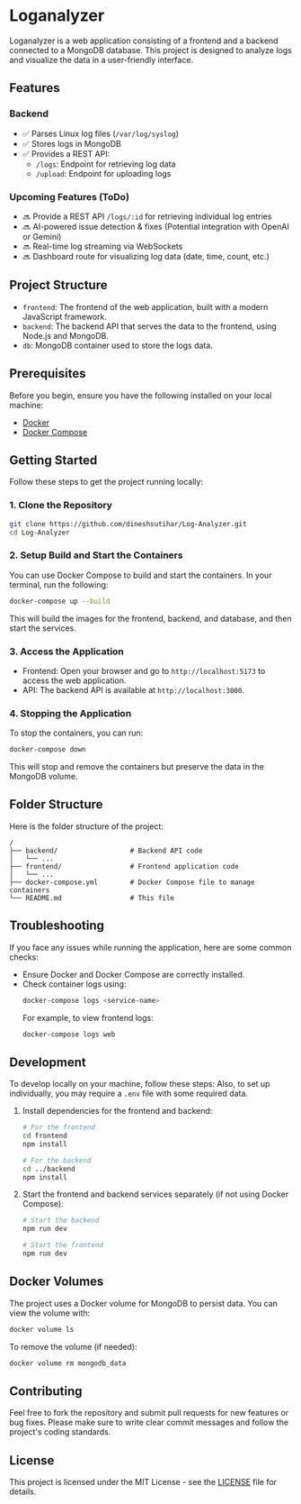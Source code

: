 # Loganalyzer

Loganalyzer is a web application consisting of a frontend and a backend connected to a MongoDB database. This project is designed to analyze logs and visualize the data in a user-friendly interface.

## Features

### Backend

- ✅ Parses Linux log files (`/var/log/syslog`)
- ✅ Stores logs in MongoDB
- ✅ Provides a REST API:
  - `/logs`: Endpoint for retrieving log data
  - `/upload`: Endpoint for uploading logs

### Upcoming Features (ToDo)

- 🔜 Provide a REST API `/logs/:id` for retrieving individual log entries
- 🔜 AI-powered issue detection & fixes (Potential integration with OpenAI or Gemini)
- 🔜 Real-time log streaming via WebSockets
- 🔜 Dashboard route for visualizing log data (date, time, count, etc.)

## Project Structure

- `frontend`: The frontend of the web application, built with a modern JavaScript framework.
- `backend`: The backend API that serves the data to the frontend, using Node.js and MongoDB.
- `db`: MongoDB container used to store the logs data.

## Prerequisites

Before you begin, ensure you have the following installed on your local machine:

- [Docker](https://www.docker.com/get-started)
- [Docker Compose](https://docs.docker.com/compose/install/)

## Getting Started

Follow these steps to get the project running locally:

### 1. Clone the Repository

```bash
git clone https://github.com/dineshsutihar/Log-Analyzer.git
cd Log-Analyzer
```

### 2. Setup Build and Start the Containers

You can use Docker Compose to build and start the containers. In your terminal, run the following:

```bash
docker-compose up --build
```

This will build the images for the frontend, backend, and database, and then start the services.

### 3. Access the Application

- Frontend: Open your browser and go to `http://localhost:5173` to access the web application.
- API: The backend API is available at `http://localhost:3000`.

### 4. Stopping the Application

To stop the containers, you can run:

```bash
docker-compose down
```

This will stop and remove the containers but preserve the data in the MongoDB volume.

## Folder Structure

Here is the folder structure of the project:

```
/
├── backend/                  # Backend API code
│   └── ...
├── frontend/                 # Frontend application code
│   └── ...
├── docker-compose.yml        # Docker Compose file to manage containers
└── README.md                 # This file
```

## Troubleshooting

If you face any issues while running the application, here are some common checks:

- Ensure Docker and Docker Compose are correctly installed.
- Check container logs using:
  ```bash
  docker-compose logs <service-name>
  ```
  For example, to view frontend logs:
  ```bash
  docker-compose logs web
  ```

## Development

To develop locally on your machine, follow these steps:
Also, to set up individually, you may require a `.env` file with some required data.

1. Install dependencies for the frontend and backend:

   ```bash
   # For the frontend
   cd frontend
   npm install

   # For the backend
   cd ../backend
   npm install
   ```

2. Start the frontend and backend services separately (if not using Docker Compose):

   ```bash
   # Start the backend
   npm run dev

   # Start the frontend
   npm run dev
   ```

## Docker Volumes

The project uses a Docker volume for MongoDB to persist data. You can view the volume with:

```bash
docker volume ls
```

To remove the volume (if needed):

```bash
docker volume rm mongodb_data
```

## Contributing

Feel free to fork the repository and submit pull requests for new features or bug fixes. Please make sure to write clear commit messages and follow the project's coding standards.

## License

This project is licensed under the MIT License - see the [LICENSE](LICENSE) file for details.
